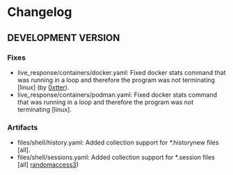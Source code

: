 # Changelog

## DEVELOPMENT VERSION

### Fixes

- live_response/containers/docker.yaml: Fixed docker stats command that was running in a loop and therefore the program was not terminating [linux] (by [0xtter](https://github.com/0xtter)).
- live_response/containers/podman.yaml: Fixed docker stats command that was running in a loop and therefore the program was not terminating [linux].

### Artifacts

- files/shell/history.yaml: Added collection support for *.historynew files [all].
- files/shell/sessions.yaml: Added collection support for *.session files [all] [randomaccess3](https://github.com/randomaccess3))
